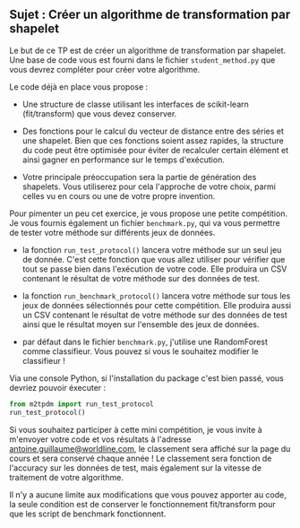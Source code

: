 ## Sujet : Créer un algorithme de transformation par shapelet

Le but de ce TP est de créer un algorithme de transformation par shapelet. Une base de code vous est fourni dans le fichier `student_method.py` que vous devrez compléter pour créer votre algorithme.

Le code déjà en place vous propose :

- Une structure de classe utilisant les interfaces de scikit-learn (fit/transform) que vous devez conserver.
    
- Des fonctions pour le calcul du vecteur de distance entre des séries et une shapelet. Bien que ces fonctions soient assez rapides, la structure du code peut être optimisée pour éviter de recalculer certain élément et ainsi gagner en performance sur le temps d'exécution.
    
- Votre principale préoccupation sera la partie de génération des shapelets. Vous utiliserez pour cela l'approche de votre choix, parmi celles vu en cours ou une de votre propre invention.
    
    
Pour pimenter un peu cet exercice, je vous propose une petite compétition. Je vous fournis également un fichier `benchmark.py`, qui va vous permettre de tester votre méthode sur différents jeux de données.

- la fonction `run_test_protocol()` lancera votre méthode sur un seul jeu de donnée. C'est cette fonction que vous allez utiliser pour vérifier que tout se passe bien dans l'exécution de votre code. Elle produira un CSV contenant le résultat de votre méthode sur des données de test.
    
- la fonction `run_benchmark_protocol()` lancera votre méthode sur tous les jeux de données sélectionnés pour cette compétition. Elle produira aussi un CSV contenant le résultat de votre méthode sur des données de test ainsi que le résultat moyen sur l'ensemble des jeux de données.
    
- par défaut dans le fichier `benchmark.py`, j'utilise une RandomForest comme classifieur. Vous pouvez si vous le souhaitez modifier le classifieur !
    
Via une console Python, si l'installation du package c'est bien passé, vous devriez pouvoir éxecuter :
```python
from m2tpdm import run_test_protocol
run_test_protocol()
```
    
Si vous souhaitez participer à cette mini compétition, je vous invite à m'envoyer votre code et vos résultats à l'adresse antoine.guillaume@worldline.com, le classement sera affiché sur la page du cours et sera conservé chaque année ! Le classement sera fonction de l'accuracy sur les données de test, mais également sur la vitesse de traitement de votre algorithme.

Il n'y a aucune limite aux modifications que vous pouvez apporter au code, la seule condition est de conserver le fonctionnement fit/transform pour que les script de benchmark fonctionnent.
